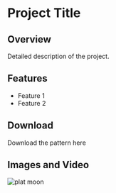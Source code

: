# Project Title

## Overview
Detailed description of the project.

## Features
- Feature 1
- Feature 2

## Download
Download the pattern here

## Images and Video
![plat moon](https://cdn.canvasrebel.com/wp-content/uploads/2023/06/c-PersonalTobyDorfman__Platinummoonpromopic1copy_1685493310756.jpg)

<youtube embedId="sBxbC0E4UY8" />
